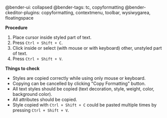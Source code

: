 @bender-ui: collapsed
@bender-tags: tc, copyformatting
@bender-ckeditor-plugins: copyformatting, contextmenu, toolbar, wysiwygarea, floatingspace

**Procedure**

1. Place cursor inside styled part of text.
2. Press `Ctrl + Shift + C`.
3. Click inside or select (with mouse or with keyboard) other, unstyled part of text.
4. Press `Ctrl + Shift + V`.

**Things to check**

* Styles are copied correctly while using only mouse or keyboard.
* Copying can be cancelled by clicking "Copy Formatting" button.
* All text styles should be copied (text decoration, style, weight, color, background color).
* All attributes should be copied.
* Style copied with `Ctrl + Shift + C` could be pasted multiple times by pressing `Ctrl + Shift + V`.
